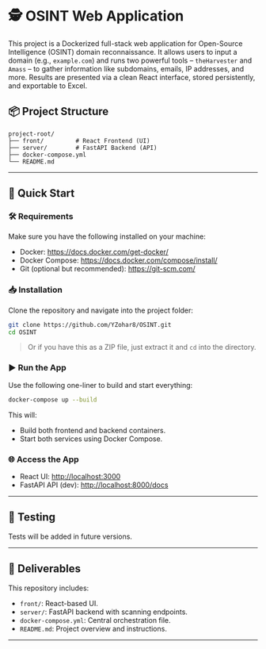 # 🕵️ OSINT Web Application

This project is a Dockerized full-stack web application for Open-Source Intelligence (OSINT) domain reconnaissance. It allows users to input a domain (e.g., `example.com`) and runs two powerful tools – `theHarvester` and `Amass` – to gather information like subdomains, emails, IP addresses, and more. Results are presented via a clean React interface, stored persistently, and exportable to Excel.

## 📦 Project Structure

```
project-root/
├── front/         # React Frontend (UI)
├── server/        # FastAPI Backend (API)
├── docker-compose.yml
└── README.md
```

---

## 🚀 Quick Start

### 🛠️ Requirements

Make sure you have the following installed on your machine:

- Docker: https://docs.docker.com/get-docker/
- Docker Compose: https://docs.docker.com/compose/install/
- Git (optional but recommended): https://git-scm.com/

### 📥 Installation

Clone the repository and navigate into the project folder:

```bash
git clone https://github.com/YZohar8/OSINT.git
cd OSINT
```

> Or if you have this as a ZIP file, just extract it and `cd` into the directory.

### ▶️ Run the App

Use the following one-liner to build and start everything:

```bash
docker-compose up --build
```

This will:
- Build both frontend and backend containers.
- Start both services using Docker Compose.

### 🌐 Access the App

- React UI: [http://localhost:3000](http://localhost:3000)
- FastAPI API (dev): [http://localhost:8000/docs](http://localhost:8000/docs)

---

## 🧪 Testing

Tests will be added in future versions.

---

## 📁 Deliverables

This repository includes:

- `front/`: React-based UI.
- `server/`: FastAPI backend with scanning endpoints.
- `docker-compose.yml`: Central orchestration file.
- `README.md`: Project overview and instructions.

---

